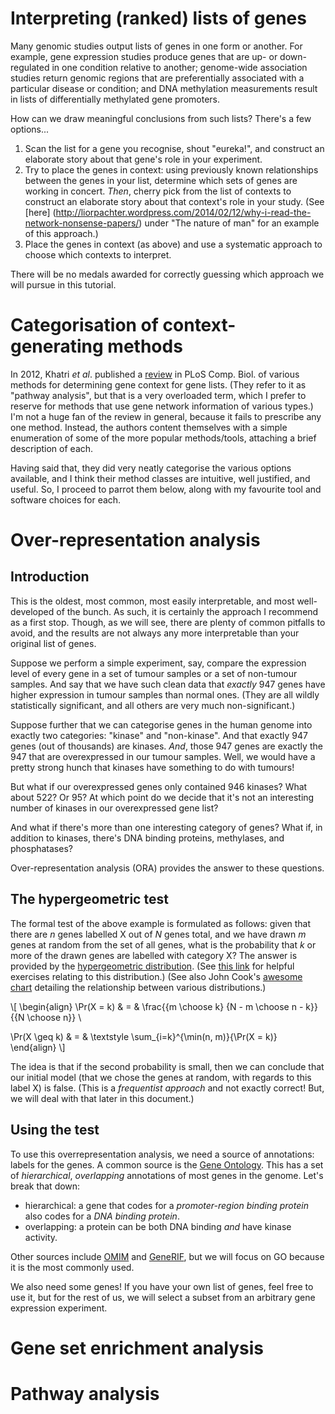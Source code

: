 Interpreting (ranked) lists of genes
====================================

Many genomic studies output lists of genes in one form or another. For example,
gene expression studies produce genes that are up- or down-regulated in one
condition relative to another; genome-wide association studies return genomic
regions that are preferentially associated with a particular disease or
condition; and DNA methylation measurements result in lists of differentially
methylated gene promoters.

How can we draw meaningful conclusions from such lists? There's a few
options...

1. Scan the list for a gene you recognise, shout "eureka!", and construct an
   elaborate story about that gene's role in your experiment.
2. Try to place the genes in context: using previously known relationships
   between the genes in your list, determine which sets of genes are working in
   concert. *Then*, cherry pick from the list of contexts to construct an
   elaborate story about that context's role in your study. (See [here]
   (http://liorpachter.wordpress.com/2014/02/12/why-i-read-the-network-nonsense-papers/)
   under "The nature of man" for an example of this approach.)
3. Place the genes in context (as above) and use a systematic approach to
   choose which contexts to interpret.

There will be no medals awarded for correctly guessing which approach we will
pursue in this tutorial.

# Categorisation of context-generating methods

In 2012, Khatri *et al*. published a
[review](http://www.ploscompbiol.org/article/info%3Adoi%2F10.1371%2Fjournal.pcbi.1002375)
in PLoS Comp. Biol. of various methods for determining gene context for gene
lists. (They refer to it as "pathway analysis", but that is a very overloaded
term, which I prefer to reserve for methods that use gene network information
of various types.) I'm not a huge fan of the review in general, because it
fails to prescribe any one method. Instead, the authors content themselves with
a simple enumeration of some of the more popular methods/tools, attaching a
brief description of each.

Having said that, they did very neatly categorise the various options
available, and I think their method classes are intuitive, well justified, and
useful. So, I proceed to parrot them below, along with my favourite tool and
software choices for each.

# Over-representation analysis

## Introduction

This is the oldest, most common, most easily interpretable, and most
well-developed of the bunch. As such, it is certainly the approach I recommend
as a first stop. Though, as we will see, there are plenty of common pitfalls to
avoid, and the results are not always any more interpretable than your original
list of genes.

Suppose we perform a simple experiment, say, compare the expression level of
every gene in a set of tumour samples or a set of non-tumour samples. And say
that we have such clean data that *exactly* 947 genes have higher expression in
tumour samples than normal ones. (They are all wildly statistically
significant, and all others are very much non-significant.)

Suppose further that we can categorise genes in the human genome into exactly
two categories: "kinase" and "non-kinase". And that exactly 947 genes (out of
thousands) are kinases. *And*, those 947 genes are exactly the 947 that are
overexpressed in our tumour samples. Well, we would have a pretty strong hunch
that kinases have something to do with tumours!

But what if our overexpressed genes only contained 946 kinases? What about 522?
Or 95? At which point do we decide that it's not an interesting number of
kinases in our overexpressed gene list?

And what if there's more than one interesting category of genes? What if, in
addition to kinases, there's DNA binding proteins, methylases, and
phosphatases?

Over-representation analysis (ORA) provides the answer to these questions.

## The hypergeometric test

The formal test of the above example is formulated as follows: given that there
are $n$ genes labelled X out of $N$ genes total, and we have drawn $m$ genes
at random from the set of all genes, what is the probability that $k$ or more
of the drawn genes are labelled with category X? The answer is provided by the
[hypergeometric
distribution](http://mathworld.wolfram.com/HypergeometricDistribution.html).
(See [this link](http://www.math.uah.edu/stat/urn/Hypergeometric.html) for
helpful exercises relating to this distribution.)
(See also John Cook's [awesome
chart](http://www.johndcook.com/distribution_chart.html) detailing the
relationship between various distributions.)

\\[
\begin{align}
\Pr(X = k) & = & \frac{{m \choose k} {N - m \choose n - k}} {{N \choose n}} \\

\Pr(X \geq k) & = & \textstyle \sum_{i=k}^{\min(n, m)}{\Pr(X = k)}
\end{align}
\\]

The idea is that if the second probability is small, then we can conclude that
our initial model (that we chose the genes at random, with regards to this
label X) is false. (This is a *frequentist approach* and not exactly correct!
But, we will deal with that later in this document.)

## Using the test

To use this overrepresentation analysis, we need a source of annotations:
labels for the genes. A common source is the [Gene
Ontology](http://www.geneontology.org/). This has a set of *hierarchical*,
*overlapping* annotations of most genes in the genome. Let's break that down:

- hierarchical: a gene that codes for a *promoter-region binding protein* also
  codes for a *DNA binding protein*.
- overlapping: a protein can be both DNA binding *and* have kinase activity.

Other sources include [OMIM](http://www.omim.org/) and
[GeneRIF](http://www.ncbi.nlm.nih.gov/gene/about-generif), but we will focus on
GO because it is the most commonly used.

We also need some genes! If you have your own list of genes, feel free to use
it, but for the rest of us, we will select a subset from an arbitrary gene
expression experiment.

# Gene set enrichment analysis

# Pathway analysis


